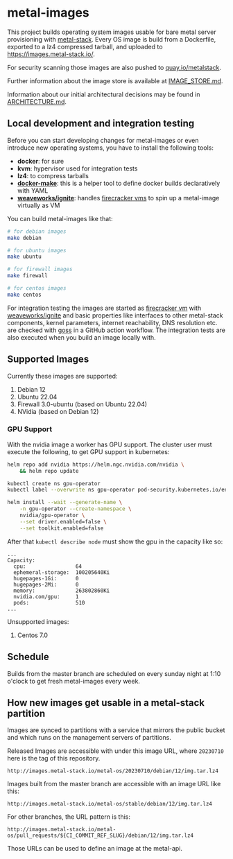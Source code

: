 # metal-images

This project builds operating system images usable for bare metal server provisioning with [metal-stack](https://metal-stack.io).
Every OS image is build from a Dockerfile, exported to a lz4 compressed tarball, and uploaded to <https://images.metal-stack.io/>.

For security scanning those images are also pushed to [quay.io/metalstack](https://quay.io/user/metalstack).

Further information about the image store is available at [IMAGE_STORE.md](./IMAGE_STORE.md).

Information about our initial architectural decisions may be found in [ARCHITECTURE.md](./ARCHITECTURE.md).

## Local development and integration testing

Before you can start developing changes for metal-images or even introduce new operating systems, you have to install the following tools:

- **docker**: for sure
- **kvm**: hypervisor used for integration tests
- **lz4**: to compress tarballs
- **[docker-make](https://github.com/fi-ts/docker-make)**: this is a helper tool to define docker builds declaratively with YAML
- **[weaveworks/ignite](https://github.com/weaveworks/ignite)**: handles [firecracker vms](https://firecracker-microvm.github.io/) to spin up a metal-image virtually as VM

You can build metal-images like that:

```bash
# for debian images
make debian

# for ubuntu images
make ubuntu

# for firewall images
make firewall

# for centos images
make centos
```

For integration testing the images are started as [firecracker vm](https://firecracker-microvm.github.io/) with [weaveworks/ignite](https://github.com/weaveworks/ignite) and basic properties like interfaces to other metal-stack components, kernel parameters, internet reachability, DNS resolution etc. are checked with [goss](https://github.com/aelsabbahy/goss) in a GitHub action workflow. The integration tests are also executed when you build an image locally with.

## Supported Images

Currently these images are supported:

1. Debian 12
1. Ubuntu 22.04
1. Firewall 3.0-ubuntu (based on Ubuntu 22.04)
1. NVidia (based on Debian 12)

### GPU Support

With the nvidia image a worker has GPU support. The cluster user must execute the following, to get GPU support in kubernetes:

```bash
helm repo add nvidia https://helm.ngc.nvidia.com/nvidia \
    && helm repo update

kubectl create ns gpu-operator
kubectl label --overwrite ns gpu-operator pod-security.kubernetes.io/enforce=privileged

helm install --wait --generate-name \
    -n gpu-operator --create-namespace \
    nvidia/gpu-operator \
    --set driver.enabled=false \
    --set toolkit.enabled=false
```

After that `kubectl describe node` must show the gpu in the capacity like so:

```plain
...
Capacity:
  cpu:                64
  ephemeral-storage:  100205640Ki
  hugepages-1Gi:      0
  hugepages-2Mi:      0
  memory:             263802860Ki
  nvidia.com/gpu:     1
  pods:               510
...
```

Unsupported images:

1. Centos 7.0

## Schedule

Builds from the master branch are scheduled on every sunday night at 1:10 o'clock to get fresh metal-images every week.

## How new images get usable in a metal-stack partition

Images are synced to partitions with a service that mirrors the public bucket and which runs on the management servers of partitions.

Released Images are accessible with under this image URL, where `20230710` here is the tag of this repository.

`http://images.metal-stack.io/metal-os/20230710/debian/12/img.tar.lz4`

Images built from the master branch are accessible with an image URL like this:

`http://images.metal-stack.io/metal-os/stable/debian/12/img.tar.lz4`

For other branches, the URL pattern is this:

`http://images.metal-stack.io/metal-os/pull_requests/${CI_COMMIT_REF_SLUG}/debian/12/img.tar.lz4`

Those URLs can be used to define an image at the metal-api.
